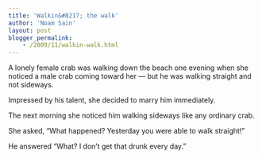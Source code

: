 ```yaml
---
title: 'Walkin&#8217; the walk'
author: 'Noam Sain'
layout: post
blogger_permalink:
    - /2009/11/walkin-walk.html
---
```


A lonely female crab was walking down the beach one evening when she noticed a male crab coming toward her — but he was walking straight and not sideways.  
  
Impressed by his talent, she decided to marry him immediately.

The next morning she noticed him walking sideways like any ordinary crab.

She asked, “What happened? Yesterday you were able to walk straight!”

He answered “What? I don’t get that drunk every day.”
